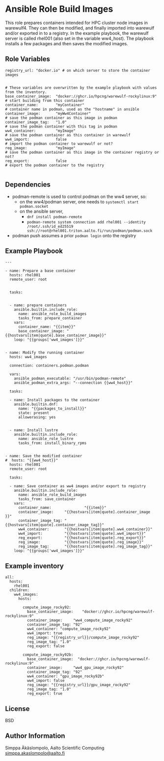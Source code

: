 Ansible Role Build Images
=========================

This role prepares containers intended for HPC cluster node images in warewulf4. They can then be modified, and finally imported into warewulf and/or exported in to a registry. In the example playbook, the warewulf server is called rhel001 (also set in the variable ww4_host). The playbook installs a few packages and then saves the modified images.


Role Variables
--------------


```
registry_url: "docker.io" # on which server to store the container images


# These variables are overwritten by the example playbook with values from the inventory.
base_container_image:  "docker://ghcr.io/hpcng/warewulf-rockylinux:9"     # start building from this container
container_name:        "myContainer"                                      # container name in podman, used as the "hostname" in ansible
container_image:       "myWw4Container"                                   # save the podman container as this image in podman
container_image_tag:   "1.0"                                              # save the podman container with this tag in podman
ww4_container:         "myImage"                                          # save the podman container as this container in warewulf
ww4_import:            false                                              # import the podman container to warewulf or not?
reg_image:             "myImage"                                          # save the podman container as this image in the container registry or not?
reg_export:            false                                              # export the podman container to the registry


```

Dependencies
------------

 - podman-remote is used to control podman on the ww4 server, so:
   - on the ww4/podman server, one needs to `systemctl start podman.socket`
   - on the ansible server,
     - `dnf install podman-remote`
     - `podman-remote system connection add rhel001 --identity /root/.ssh/id_ed25519 ssh://root@rhel001.triton.aalto.fi/run/podman/podman.sock`
 - podman push assumes a prior `podman login` onto the registry

Example Playbook
----------------

```
---

- name: Prepare a base container
  hosts: rhel001
  remote_user: root


  tasks:


  - name: prepare containers
    ansible.builtin.include_role:
      name: ansible_role_build_images
      tasks_from: prepare_container
    vars:
      container_name: "{{item}}"
      base_container_image: "{{hostvars[item|quote].base_container_image}}"
    loop: "{{groups['ww4_images']}}"


- name: Modify the running container
  hosts: ww4_images

  connection: containers.podman.podman

  vars:
    ansible_podman_executable: "/usr/bin/podman-remote"
    ansible_podman_extra_args: "--connection {{ww4_host}}"

  tasks:

  - name: Install packages to the container
    ansible.builtin.dnf:
      name: "{{packages_to_install}}"
      state: present
      allowerasing: yes


  - name: Install lustre
    ansible.builtin.include_role:
      name: ansible_role_lustre
      tasks_from: install_binary_rpms


- name: Save the modified container
#  hosts: "{{ww4_host}}"
  hosts: rhel001
  remote_user: root

  tasks:

  - name: Save container as ww4 images and/or export to registry
    ansible.builtin.include_role:
      name: ansible_role_build_images
      tasks_from: save_container
    vars:
      container_name:               "{{item}}"
      container_image:     "{{hostvars[item|quote].container_image    }}"
      container_image_tag: "{{hostvars[item|quote].container_image_tag}}"
      ww4_container:       "{{hostvars[item|quote].ww4_container}}"
      ww4_import:          "{{hostvars[item|quote].ww4_import}}"
      reg_export:          "{{hostvars[item|quote].reg_export}}"
      reg_image:           "{{hostvars[item|quote].reg_image}}"
      reg_image_tag:       "{{hostvars[item|quote].reg_image_tag}}"
    loop: "{{groups['ww4_images']}}"

```

Example inventory
-----------------

```
all:
  hosts:
    rhel001
  children:
    ww4_images:
      hosts:

        compute_image_rocky92:
          base_container_image:    "docker://ghcr.io/hpcng/warewulf-rockylinux:9"
          container_image:     "ww4_compute_image_rocky92"
          container_image_tag: "92"
          ww4_container: "compute_image_rocky92"
          ww4_import: true
          reg_image: "{{registry_url}}/compute_image_rocky92"
          reg_image_tag: "1.0"
          reg_export: false
          
        compute_image_rocky92b:
          base_container_image:  "docker://ghcr.io/hpcng/warewulf-rockylinux:9"
          container_image:     "ww4_gpu_image_rocky92"
          container_image_tag: "92"
          ww4_container: "gpu_image_rocky92b"
          ww4_import: false
          reg_image: "{{registry_url}}/gpu_image_rocky92"
          reg_image_tag: "1.0"
          reg_export: true

```


License
-------

BSD

Author Information
------------------

Simppa Äkäslompolo, Aalto Scientific Computing <simppa.akaslompolo@aalto.fi>
